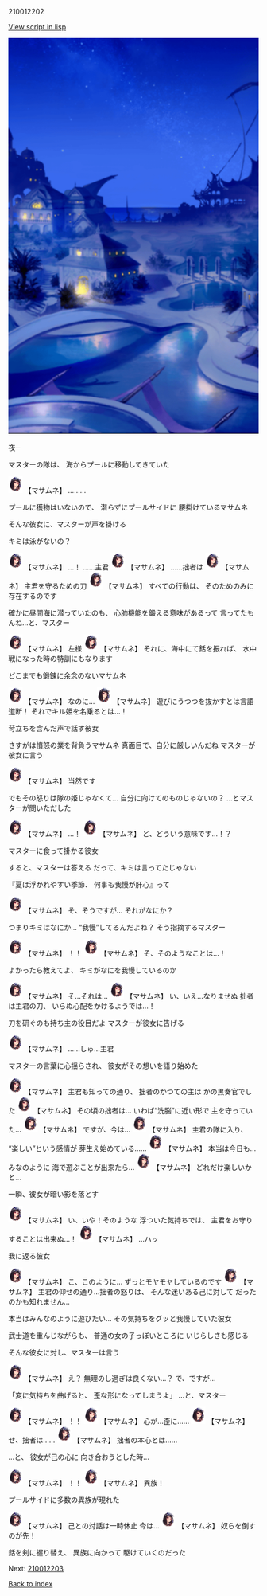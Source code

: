 210012202

[View script in lisp](../scripts/210012202.txt)

![sea_resort_night.png](../images/backgrounds/sea_resort_night.png)

夜─

マスターの隊は、
海からプールに移動してきていた

<img src="../images/units/2100121.png" alt="2100121.png" height="34"/>
【マサムネ】
………

プールに獲物はいないので、
潜らずにプールサイドに
腰掛けているマサムネ

そんな彼女に、マスターが声を掛ける

キミは泳がないの？

<img src="../images/units/2100121.png" alt="2100121.png" height="34"/>
【マサムネ】
…！
……主君

<img src="../images/units/2100121.png" alt="2100121.png" height="34"/>
【マサムネ】
……拙者は

<img src="../images/units/2100121.png" alt="2100121.png" height="34"/>
【マサムネ】
主君を守るための刀

<img src="../images/units/2100121.png" alt="2100121.png" height="34"/>
【マサムネ】
すべての行動は、
そのためのみに存在するのです

確かに昼間海に潜っていたのも、
心肺機能を鍛える意味があるって
言ってたもんね…と、マスター

<img src="../images/units/2100121.png" alt="2100121.png" height="34"/>
【マサムネ】
左様

<img src="../images/units/2100121.png" alt="2100121.png" height="34"/>
【マサムネ】
それに、海中にて銛を振れば、
水中戦になった時の特訓にもなります

どこまでも鍛錬に余念のないマサムネ

<img src="../images/units/2100121.png" alt="2100121.png" height="34"/>
【マサムネ】
なのに…

<img src="../images/units/2100121.png" alt="2100121.png" height="34"/>
【マサムネ】
遊びにうつつを抜かすとは言語道断！
それでキル姫を名乗るとは…！

苛立ちを含んだ声で話す彼女

さすがは憤怒の業を背負うマサムネ
真面目で、自分に厳しいんだね
マスターが彼女に言う

<img src="../images/units/2100121.png" alt="2100121.png" height="34"/>
【マサムネ】
当然です

でもその怒りは隊の姫じゃなくて…
自分に向けてのものじゃないの？
…とマスターが問いただした

<img src="../images/units/2100121.png" alt="2100121.png" height="34"/>
【マサムネ】
…！

<img src="../images/units/2100121.png" alt="2100121.png" height="34"/>
【マサムネ】
ど、どういう意味です…！？

マスターに食って掛かる彼女

すると、マスターは答える
だって、キミは言ってたじゃない

『夏は浮かれやすい季節、
何事も我慢が肝心』って

<img src="../images/units/2100121.png" alt="2100121.png" height="34"/>
【マサムネ】
そ、そうですが…
それがなにか？

つまりキミはなにか…
“我慢”してるんだよね？
そう指摘するマスター

<img src="../images/units/2100121.png" alt="2100121.png" height="34"/>
【マサムネ】
！！

<img src="../images/units/2100121.png" alt="2100121.png" height="34"/>
【マサムネ】
そ、そのようなことは…！

よかったら教えてよ、
キミがなにを我慢しているのか

<img src="../images/units/2100121.png" alt="2100121.png" height="34"/>
【マサムネ】
そ…それは…

<img src="../images/units/2100121.png" alt="2100121.png" height="34"/>
【マサムネ】
い、いえ…なりませぬ
拙者は主君の刀、
いらぬ心配をかけるようでは…！

刀を研ぐのも持ち主の役目だよ
マスターが彼女に告げる

<img src="../images/units/2100121.png" alt="2100121.png" height="34"/>
【マサムネ】
……しゅ…主君

マスターの言葉に心揺らされ、
彼女がその想いを語り始めた

<img src="../images/units/2100121.png" alt="2100121.png" height="34"/>
【マサムネ】
主君も知っての通り、
拙者のかつての主は
かの黒奏官でした

<img src="../images/units/2100121.png" alt="2100121.png" height="34"/>
【マサムネ】
その頃の拙者は…
いわば“洗脳”に近い形で
主を守っていた…

<img src="../images/units/2100121.png" alt="2100121.png" height="34"/>
【マサムネ】
ですが、今は…

<img src="../images/units/2100121.png" alt="2100121.png" height="34"/>
【マサムネ】
主君の隊に入り、
“楽しい”という感情が
芽生え始めている……

<img src="../images/units/2100121.png" alt="2100121.png" height="34"/>
【マサムネ】
本当は今日も…
みなのように
海で遊ぶことが出来たら…

<img src="../images/units/2100121.png" alt="2100121.png" height="34"/>
【マサムネ】
どれだけ楽しいかと…

一瞬、彼女が暗い影を落とす

<img src="../images/units/2100121.png" alt="2100121.png" height="34"/>
【マサムネ】
い、いや！そのような
浮ついた気持ちでは、
主君をお守りすることは出来ぬ…！

<img src="../images/units/2100121.png" alt="2100121.png" height="34"/>
【マサムネ】
…ハッ

我に返る彼女

<img src="../images/units/2100121.png" alt="2100121.png" height="34"/>
【マサムネ】
こ、このように…
ずっとモヤモヤしているのです

<img src="../images/units/2100121.png" alt="2100121.png" height="34"/>
【マサムネ】
主君の仰せの通り…拙者の怒りは、
そんな迷いある己に対して
だったのかも知れません…

本当はみんなのように遊びたい…
その気持ちをグッと我慢していた彼女

武士道を重んじながらも、
普通の女の子っぽいところに
いじらしさも感じる

そんな彼女に対し、マスターは言う

<img src="../images/units/2100121.png" alt="2100121.png" height="34"/>
【マサムネ】
え？
無理のし過ぎは良くない…？
で、ですが…

「変に気持ちを曲げると、
歪な形になってしまうよ」
…と、マスター

<img src="../images/units/2100121.png" alt="2100121.png" height="34"/>
【マサムネ】
！！

<img src="../images/units/2100121.png" alt="2100121.png" height="34"/>
【マサムネ】
心が…歪に……

<img src="../images/units/2100121.png" alt="2100121.png" height="34"/>
【マサムネ】
せ、拙者は……

<img src="../images/units/2100121.png" alt="2100121.png" height="34"/>
【マサムネ】
拙者の本心とは……

…と、
彼女が己の心に
向き合おうとした時…

<img src="../images/units/2100121.png" alt="2100121.png" height="34"/>
【マサムネ】
！！

<img src="../images/units/2100121.png" alt="2100121.png" height="34"/>
【マサムネ】
異族！

プールサイドに多数の異族が現れた

<img src="../images/units/2100121.png" alt="2100121.png" height="34"/>
【マサムネ】
己との対話は一時休止
今は…

<img src="../images/units/2100121.png" alt="2100121.png" height="34"/>
【マサムネ】
奴らを倒すのが先！

銛を剣に握り替え、
異族に向かって
駆けていくのだった

Next: [210012203](210012203.md)

[Back to index](index.md)
